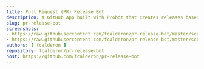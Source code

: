 ```yaml
---
title: Pull Request (PR) Release Bot
description: A GitHub App built with Probot that creates releases based on PR name patterns and PR tags
slug: pr-release-bot
screenshots:
- https://raw.githubusercontent.com/fcalderon/pr-release-bot/master/screenshots/on-pr-created.png
- https://raw.githubusercontent.com/fcalderon/pr-release-bot/master/screenshots/do-not-release.png
authors: [ fcalderon ]
repository: fcalderon/pr-release-bot
host: https://github.com/fcalderon/pr-release-bot
---
```

